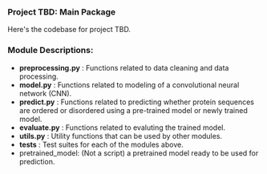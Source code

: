 ### Project TBD: Main Package

Here's the codebase for project TBD.


### Module Descriptions:

* __preprocessing.py__         :  Functions related to data cleaning and data processing.
* __model.py__        :  Functions related to modeling of a convolutional neural network (CNN).
* __predict.py__      :  Functions related to predicting whether protein sequences are ordered or disordered using a pre-trained model or newly trained model.
* __evaluate.py__   :  Functions related to evaluting the trained model.
* __utils.py__   :  Utility functions that can be used by other modules.
* __tests__ : Test suites for each of the modules above.
* pretrained_model: (Not a script) a pretrained model ready to be used for prediction.
